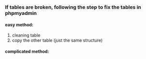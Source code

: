 ### If tables are broken, following the step to fix the tables in phpmyadmin  
  
#### easy method:  
1. cleaning table   
2. copy the other table (just the same structure)  
  
#### complicated method:
  
